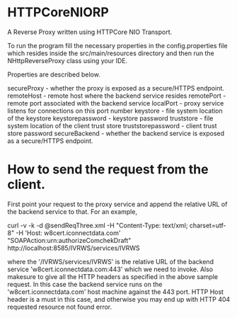 HTTPCoreNIORP
=============

A Reverse Proxy written using HTTPCore NIO Transport.

To run the program fill the necessary properties in the config.properties file which resides inside the src/main/resources directory and then run the NHttpReverseProxy class using your IDE.

Properties are described below.

secureProxy - whether the proxy is exposed as a secure/HTTPS endpoint. 
remoteHost - remote host where the backend service resides 
remotePort - remote port associated with the backend service 
localPort - proxy service listens for connections on this port number 
keystore - file system location of the keystore 
keystorepassword - keystore password 
truststore - file system location of the client trust store 
truststorepassword - client trust store password 
secureBackend - whether the backend service is exposed as a secure/HTTPS endpoint.


How to send the request from the client.
===================================================
First point your request to the proxy service and append the relative URL of the backend service to that. For an example,

curl -v -k -d @sendReqThree.xml -H "Content-Type: text/xml; charset=utf-8" -H 'Host: w8cert.iconnectdata.com'  "SOAPAction:urn:authorizeComchekDraft" http://localhost:8585/IVRWS/services/IVRWS

where the '/IVRWS/services/IVRWS' is the relative URL of the backend service 'w8cert.iconnectdata.com:443' which we need to invoke. Also makesure to give all the HTTP headers as specified in the above sample request. In this case the backend service runs on the 'w8cert.iconnectdata.com' host machine against the 443 port. HTTP Host header is a must in this case, and otherwise you may end up with HTTP 404 requested resource not found error.


